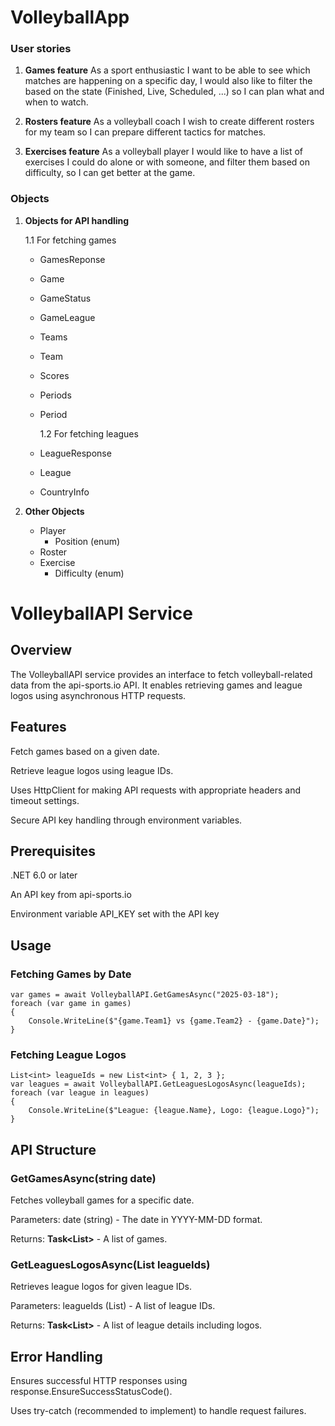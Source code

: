 # VolleyballApp

### User stories

1. **Games feature**
   As a sport enthusiastic I want to be able to see which matches are happening on a specific day,
   I would also like to filter the based on the state (Finished, Live, Scheduled, ...) so I can plan what and when to watch.

2. **Rosters feature**
   As a volleyball coach I wish to create different rosters for my team so I can prepare different tactics for matches.

3. **Exercises feature**
   As a volleyball player I would like to have a list of exercises I could do alone or with someone, and filter them
   based on difficulty, so I can get better at the game.

### Objects

1. **Objects for API handling**

   1.1 For fetching games

   - GamesReponse
   - Game
   - GameStatus
   - GameLeague
   - Teams
   - Team
   - Scores
   - Periods
   - Period

     1.2 For fetching leagues

   - LeagueResponse
   - League
   - CountryInfo

2. **Other Objects**

   - Player
     - Position (enum)
   - Roster
   - Exercise
     - Difficulty (enum)

# VolleyballAPI Service

## Overview

The VolleyballAPI service provides an interface to fetch volleyball-related data from the api-sports.io API. It enables retrieving games and league logos using asynchronous HTTP requests.

## Features

Fetch games based on a given date.

Retrieve league logos using league IDs.

Uses HttpClient for making API requests with appropriate headers and timeout settings.

Secure API key handling through environment variables.

## Prerequisites

.NET 6.0 or later

An API key from api-sports.io

Environment variable API_KEY set with the API key

## Usage

### Fetching Games by Date

```
var games = await VolleyballAPI.GetGamesAsync("2025-03-18");
foreach (var game in games)
{
    Console.WriteLine($"{game.Team1} vs {game.Team2} - {game.Date}");
}
```

### Fetching League Logos

```
List<int> leagueIds = new List<int> { 1, 2, 3 };
var leagues = await VolleyballAPI.GetLeaguesLogosAsync(leagueIds);
foreach (var league in leagues)
{
    Console.WriteLine($"League: {league.Name}, Logo: {league.Logo}");
}
```

## API Structure

### GetGamesAsync(string date)

Fetches volleyball games for a specific date.

Parameters: date (string) - The date in YYYY-MM-DD format.

Returns: **Task<List<Game>>** - A list of games.

### GetLeaguesLogosAsync(List<int> leagueIds)

Retrieves league logos for given league IDs.

Parameters: leagueIds (List<int>) - A list of league IDs.

Returns: **Task<List<League>>** - A list of league details including logos.

## Error Handling

Ensures successful HTTP responses using response.EnsureSuccessStatusCode().

Uses try-catch (recommended to implement) to handle request failures.
